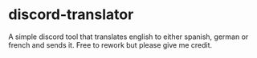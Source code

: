 # discord-translator
A simple discord tool that translates english to either spanish, german or french and sends it. Free to rework but please give me credit.
